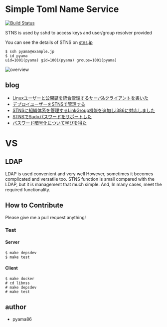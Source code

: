 # Simple Toml Name Service
[![Build Status](https://travis-ci.org/STNS/STNS.svg?branch=master)](https://travis-ci.org/STNS/STNS)

STNS is used by sshd to access keys and user/group resolver provided

You can see the details of STNS on [stns.jp](http://stns.jp)

```
$ ssh pyama@example.jp
$ id pyama
uid=1001(pyama) gid=1001(pyama) groups=1001(pyama)
```

![overview](https://cloud.githubusercontent.com/assets/8022082/13373974/250a8b16-ddba-11e5-994d-b1bbc81a6b94.png)

## blog
* [Linuxユーザーと公開鍵を統合管理するサーバ&クライアントを書いた](https://ten-snapon.com/archives/1228)
* [デプロイユーザーをSTNSで管理する](https://ten-snapon.com/archives/1330)
* [STNSに組織体系を管理するLinkGroup機能を追加しi386に対応しました](https://ten-snapon.com/archives/1346)
* [STNSでSudoパスワードをサポートした](https://ten-snapon.com/archives/1355)
* [パスワード暗号化について学びを得た](https://ten-snapon.com/archives/1399)

# VS
## LDAP
LDAP is used convenient and very well
However, sometimes it becomes complicated and versatile too.
STNS function is small compared with the LDAP, but it is management that much simple.
And, In many cases, meet the required functionality.

## How to Contribute
Please give me a pull request anything!

### Test
#### Server
```
$ make depsdev
$ make test
```
#### Client
```
$ make docker
# cd libnss
# make depsdev
# make test
```

## author
* pyama86
